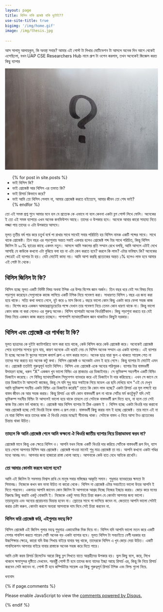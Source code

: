 ```yaml
---
layout: page
title: থিসিস নাকি প্রজেক্ট নাকি দুটোই??
use-site-title: true
bigimg: '/img/home.gif'
image: /img/thesis.jpg

---
```

আস সালামু আলায়কুম,
কি অবস্থা সবার? আমার এই পোস্ট টা লিখার মোটিভেশন টা আসলে অনেক দিন আগে থেকেই এসেছিলো, যখন UAP CSE Researchers Hub নামে গ্রুপ টা ওপেন করলাম, তখন অনেকেই জিজ্ঞেস করত কিছু ব্যাপার
<p align="center">
  <img  src="/img/thesis.jpg">
</p>


<ul>
{% for post in site.posts %}
  <li>    
      ভাই থিসিস কি?
  </li>
  <li>    
      ভাই প্রোজেক্ট আর থিসিস এর তফাত কি?

  </li>
  <li>    
      ভাই রিসার্চ কিভাবে করে?

  </li>
  <li>    
     ভাই আমি তো থিসিস পেলাম না, আমার প্রোজেক্ট করতে হইতেসে, আমার জীবন তো শেষ ভাই? 

  </li>
{% endfor %}
</ul>

তো এই সমস্ত প্রশ্ন শুনে আমার মনে হল যে প্রত্যেক কে এভাবে না বলে কেননা একটা ব্লগ পোস্ট লিখে ফেলি। অনেকের ই তো এই সমস্ত ব্যাপারে এখন অনেক কনফিউশন আছে। তাদের ও উপকার হবে। অনেকে আবার কারো সাহায্য নিতে লজ্জা পায় তাদের ও এটা উপকারে আসবে। 

মূলত তৃতীয় বর্ষ পার করে চতুর্থ বর্ষে পা রাখার সাথে সাথেই সবার পরিচিতি হয় থিসিস নামক একটি শব্দের সাথে। সাথে থাকে প্রোজেক্ট। তিন বছর এর পড়াশুনায় অন্তত সবাই একবার হলেও প্রোজেক্ট শব্দ টার সাথে পরিচিত, কিন্তু থিসিস জিনিস টা ৯০% ছাত্রের কাছে একদম নতুন। আসলে আমি সকলের প্রতি সম্মান রেখে বলছি, আমি আসলে এটাই দেখে আসছি যে কাউকে কখনো এটা বুঝিয়ে বলা হয় না এটা কেন করতে হবে? করলে কি লাভ? এটার ভবিষ্যৎ কি? অনেকের ক্ষেত্রেই এই ব্যাপার টা হয়। যেটা মোটেই কাম্য নয়। আমি আশা করছি প্রত্যেকের অন্তত ১% হলেও লাভ হবে আমার এই পোষ্ট টা থেকে। 

<h2> থিসিস জিনিস টা কি? </h2>
থিসিস হচ্ছে মূলত একটি নির্দিষ্ট বিষয় অথবা টপিক এর উপর বিশেষ জ্ঞান অর্জন। তিন বছর ধরে যেই সব বিষয় নিয়ে পড়াশুনা করেছেন সেগুলোকে কাজে লাগিয়ে একটি টপিক নিয়ে গবেষণা করা।  সাধারণত থিসিস ১ বছর এর জন্য করা হয়ে থাকে। সত্যি কথা বলতে গেলে, হুট করে ৬ মাস কিংবা ১ বছরে ভালো কোন কিছু একটা করে ফেলা সহজ কাজ নয়। বিশেষ করে একজন আন্ডারগ্র্যাডুয়েটের পক্ষে যেখান তার গবেষণা নিয়ে তেমন কোন ধারণা থাকে না। কিন্তু ভালো কোন কাজ না করা গেলেও এর গুরুত্ব অনেক। থিসিস ব্যাপারটা অনেক থিওরিটিকাল। কিছু পড়াশুনা করতে হয় যেই বিষয় নিয়ে একজন কাজ করতে চাচ্ছেন। পাশাপাশি ম্যাথম্যাটিকাল জ্ঞান থাকাটাও কিছুটা দরকার। 

<h2> থিসিস এবং প্রোজেক্ট এর পার্থক্য টা কি? </h2>
মূলত ছাত্রদের কে দুইটা ক্যাটাগরিতে ভাগ করা হয়ে থাকে, কেউ থিসিস করে কেউ প্রোজেক্ট করে। অনেকেই প্রোজেক্ট পেয়ে হতাশার সাগরে ডুবে যায়, কারণ অনেকে এটা ধরেই নেয় যে থিসিস অনেক সম্মান এর একটা ব্যাপার। এই ব্যাপার টা হচ্ছে অনেক টা স্কুলের সায়েন্স কমার্স গ্রুপ এ ভাগ করার মতন। অনেক ছাত্র যারা স্কুল এ থাকতে সায়েন্স পেত না তাদের সহ্য করতে হত অনেক কটু কথা। থিসিস প্রোজেক্ট ও অনেকটা এমন ই হয়ে গেসে। কিন্তু ব্যাপার টা মোটেই এমন না। প্রোজেক্ট ততটাই গুরুত্বপূর্ন যতটা থিসিস। থিসিস এবং প্রোজেক্ট একে অন্যের পরিপূরক। ব্যাপার টার বাস্তবধর্মী উদাহরণ হচ্ছে, ধরুন “X” একজন খুব ভালো বিল্ডিং এর স্ত্রাকচার এর ডিজাইনার। সে ভূমিকম্প সহনশীল একটি বিল্ডিং ডিজাইন করেছে। সে বিভিন্ন ম্যাথম্যাটিকাল সিমুলেশন ব্যাবহার করে এই ডিজাইন টা দার করিয়েছে। এখন সে জানে যে তার ডিজাইন টা আসলেই কাজের, কিন্তু সে যদি সুধু মাত্র সবাইকে গিয়ে মডেল এর ছবি দেখিয়ে বলে "এই যে দেখুন আমি ভূমিকম্প সহনীয় একটা বিল্ডিং এর ডিজাইন করেছি" তাতে কি কোন লাভ হচ্ছে? একটা রিসার্চ এর মূল লক্ষ্যই হয় বাস্তব জীবন কে আর সহজ করার। কিন্তু রিসার্চ এর যদি কোন বাস্তবধর্মী রূপ না থাকে সেটির মর্ম কতটুকু? যদি সেই ভূমিকম্প সহনীয় বিল্ডিং টা আসলেই ভালো হয়ে থাকে তাহলে তো সেটাকে বাস্তবধর্মী রূপ দিতে হবে, না হলে তো সেই কাজ টার কোন মর্ম থাকছে না। প্রোজেক্ট আর থিসিস ব্যাপার টা ঠিক এরকম ই । থিসিস হচ্ছে একটা থিওরি দার করানো আর প্রোজেক্ট হচ্ছে সেই থিওরি টাকে বাস্তব এ রূপ দেয়া। বাস্তবধর্মী কিছু করার নাম ই হচ্ছে প্রোজেক্ট। তার মানে এই না যে যারা থিসিস করে তাদের কাজ ঐ থিওরি দেয়ার মদ্ধ্যেই সীমাবদ্ধ থাকা। সেটাকে বাস্তব এ নিয়ে আসা টাও প্রত্যেকের চিন্তায় থাকা উচিত। 

<h3> তাহলে কি আমি প্রোজেক্ট পেলে আমি কক্ষনো ঐ থিওরি জাতীয় ব্যাপার নিয়ে চিন্তাভাবনা করব না? </h3>
প্রোজেক্ট মানে কিন্তু এক ক্ষেত্রে থিসিস ও। আপনি যখন নিজে একটি থিওরি দার করিয়ে সেটিকে বাস্তবধর্মী রূপ দিন, ব্যাস হয়ে গেলো আপনার থিসিস আর প্রোজেক্ট। প্রোজেক্ট পাওয়া মানেই শুধু মাত্র প্রোজেক্ট তা নয়। আপনি কখনো একটা গণ্ডির মধ্যে আবদ্ধ নন। আপনার জন্য হাজারো রাস্তা খোলা আছে। আপনাকে কেউ হাত বেধে আটকে রাখেনি। 

<h3> তো আমার কোনটা করলে ভালো হবে?  </h3>
আমি এই জিনিস টা সবসময় বিশ্বাস রাখি যে মানুষ সবার মস্তিষ্কের আকৃতি সমান। শুধুমাত্র ব্যাবহারের ক্ষমতা টা সিমাবদ্ধ। নিজেকে কখন কম ভাবা উচিত না কারো থেকে। থিসিস না প্রোজেক্ট এটার সবচাইতে ভালো উত্তর আপনি ই দিতে পারবেন। একমাত্র আপনি জানেন কোন জিনিস টা আপনাকে আগ্রহ দিচ্ছে নিজের ইচ্ছায় করার। জোড় করে মনের বিরুদ্ধে কিছু করাটা একটু বোকামি ই। নিজেকে একটু সময় দিয়ে চিন্তা করুন যে কোনটা আপনার জন্য ভালো। তাড়াহুড়ায় এবং অন্যের প্ররোচনায় বিভ্রান্ত হবেন না। স্রোতের সাথে গা ভাসিয়ে কবেন না. জেতাতে আপনি ভালো সেটাই করার চেষ্টা করুন. কোনটা করলে অন্যরা আপনাকে দাম দিবে সেই চিন্তা করবেন না.

<h3> থিসিস করি প্রোজেক্ট করি, এইগুলার মহত্ব কি? </h3>
থিসিস প্রোজেক্ট এই জিনিস গুলার মহত্ব শুধুমাত্র একাডেমিক দিক দিয়ে না। থিসিস যদি আপনি ভালো মতন করে একটি পেপার পাবলিশ করতে পারেন সেটি অনেক বড় একটা ব্যাপার হবে। মূলত থিসিস টা সবচাইতে বেশী দরকার হয় উচ্চশিক্ষার ক্ষেত্রে, কারো যদি উচ্চ শিখায় বাইরে যাবার স্বপ্ন থাকে, তাদেরকে থিসিস এ খুব জোড় দেয়া উচিত। একটি পাবলিকেশন আপনার বাইরে যাবার রাস্তাকে অনেক সহজ করে দিতে পারে।

আমি চেষ্টা করব রিসার্চ রিলেটেড আরো কিছু ব্লগ লিখতে যাতে আগ্রহীদের উপকার হয়। ভুল কিছু বলে, করে, লিখে থাকলে ক্ষমাসুন্দর দৃষ্টিতে দেখবেন. পরবর্র্তী পোস্ট টি হবে তাদের জন্য যাদের ইচ্ছা আছে রিসার্চ এর, কিন্তু কি নিয়ে রিসার্চ করবেন সেটা জানেন না. পোস্ট টি হবে কম্পিউটার সায়েন্স এর কিছু গুরুত্বপূর্ন রিসার্চ টপিক এবং ফিল্ড গুলো নিয়ে.


ধন্যবাদ

{% if page.comments %} 
<div id="disqus_thread"></div>
<script>

/**
*  RECOMMENDED CONFIGURATION VARIABLES: EDIT AND UNCOMMENT THE SECTION BELOW TO INSERT DYNAMIC VALUES FROM YOUR PLATFORM OR CMS.
*  LEARN WHY DEFINING THESE VARIABLES IS IMPORTANT: https://disqus.com/admin/universalcode/#configuration-variables*/

var disqus_config = function () {
this.page.url ="https://mdshopon.github.io/"

this.page.identifier = '/ThesisOrProject/';
};

(function() { // DON'T EDIT BELOW THIS LINE
var d = document, s = d.createElement('script');
s.src = 'https://mdshopon-github-io.disqus.com/embed.js';
s.setAttribute('data-timestamp', +new Date());
(d.head || d.body).appendChild(s);
})();
</script>
<noscript>Please enable JavaScript to view the <a href="https://disqus.com/?ref_noscript">comments powered by Disqus.</a></noscript>
                            

{% endif %}
